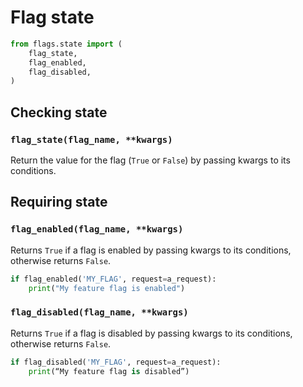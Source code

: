 # Flag state

```python
from flags.state import (
    flag_state,
    flag_enabled,
    flag_disabled,
)
```

## Checking state

### `flag_state(flag_name, **kwargs)`

Return the value for the flag (`True` or `False`) by passing kwargs to its conditions.

## Requiring state

### `flag_enabled(flag_name, **kwargs)`

Returns `True` if a flag is enabled by passing kwargs to its conditions, otherwise returns `False`.

```python
if flag_enabled('MY_FLAG', request=a_request):
	print("My feature flag is enabled")
```

### `flag_disabled(flag_name, **kwargs)`

Returns `True` if a flag is disabled by passing kwargs to its conditions, otherwise returns `False`.

```python
if flag_disabled('MY_FLAG', request=a_request):
	print(“My feature flag is disabled”)
```
